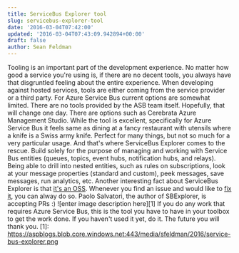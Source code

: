 ```yaml
---
title: ServiceBus Explorer tool
slug: servicebus-explorer-tool
date: '2016-03-04T07:42:00'
updated: '2016-03-04T07:43:09.942894+00:00'
draft: false
author: Sean Feldman
---
```

Tooling is an important part of the development experience. No matter how good a service you're using is, if there are no decent tools, you always have that disgruntled feeling about the entire experience. When developing against hosted services, tools are either coming from the service provider or a third party.
For Azure Service Bus current options are somewhat limited. There are no tools provided by the ASB team itself. Hopefully, that will change one day. There are options such as Cerebrata Azure Management Studio. While the tool is excellent, specifically for Azure Service Bus it feels same as dining at a fancy restaurant with utensils where a knife is a Swiss army knife. Perfect for many things, but not so much for a very particular usage.
And that's where ServiceBus Explorer comes to the rescue. Build solely for the purpose of managing and working with Service Bus entities (queues, topics, event hubs, notification hubs, and relays). Being able to drill into nested entities, such as rules on subscriptions, look at your message properties (standard and custom), peek messages, save messages, run analytics, etc. Another interesting fact about ServiceBus Explorer is that [it's an OSS](https://github.com/paolosalvatori/ServiceBusExplorer). Whenever you find an issue and would like to [fix it](https://github.com/paolosalvatori/ServiceBusExplorer/issues/11), you can alway do so. Paolo Salvatori, the author of SBExplorer, is accepting PRs :)
![enter image description here][1]
If you do any work that requires Azure Service Bus, this is the tool you have to have in your toolbox to get the work done. If you haven't used it yet, do it.
The future you will thank you.
[1]: https://aspblogs.blob.core.windows.net:443/media/sfeldman/2016/service-bus-explorer.png
